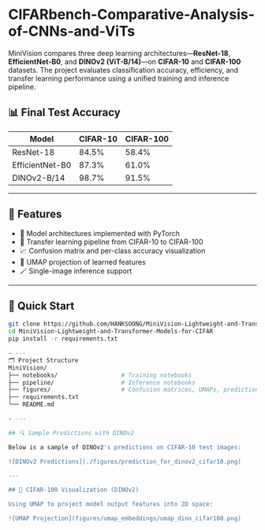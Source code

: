 # CIFARbench-Comparative-Analysis-of-CNNs-and-ViTs

MiniVision compares three deep learning architectures—**ResNet-18**, **EfficientNet-B0**, and **DINOv2 (ViT-B/14)**—on **CIFAR-10** and **CIFAR-100** datasets. The project evaluates classification accuracy, efficiency, and transfer learning performance using a unified training and inference pipeline.

## 📊 Final Test Accuracy

| Model           | CIFAR-10 | CIFAR-100 |
|----------------|----------|-----------|
| ResNet-18      | 84.5%    | 58.4%     |
| EfficientNet-B0| 87.3%    | 61.0%     |
| DINOv2-B/14    | 98.7%    | 91.5%     |

---

## 🔧 Features

- 🧠 Model architectures implemented with PyTorch
- 🔁 Transfer learning pipeline from CIFAR-10 to CIFAR-100
- 📈 Confusion matrix and per-class accuracy visualization
- 🧭 UMAP projection of learned features
- 🪄 Single-image inference support

- ---

## 🚀 Quick Start

```bash
git clone https://github.com/HANKSOONG/MiniVision-Lightweight-and-Transformer-Models-for-CIFAR.git
cd MiniVision-Lightweight-and-Transformer-Models-for-CIFAR
pip install -r requirements.txt

- ---
🗂️ Project Structure
MiniVision/
├── notebooks/                  # Training notebooks
├── pipeline/                   # Inference notebooks
├── figures/                    # Confusion matrices, UMAPs, prediction samples
├── requirements.txt
└── README.md

- ---

## 🔍 Sample Predictions with DINOv2

Below is a sample of DINOv2's predictions on CIFAR-10 test images:

![DINOv2 Predictions](./figures/prediction_for_dinov2_cifar10.png)

---

## 🧬 CIFAR-100 Visualization (DINOv2)

Using UMAP to project model output features into 2D space:

![UMAP Projection](figures/umap_embeddings/umap_dino_cifar100.png)


